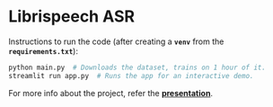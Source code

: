 # Librispeech ASR

Instructions to run the code (after creating a **`venv`** from the **`requirements.txt`**):

```bash
python main.py  # Downloads the dataset, trains on 1 hour of it.
streamlit run app.py  # Runs the app for an interactive demo.
```

For more info about the project, refer the [**presentation**](Presentation.pdf).

